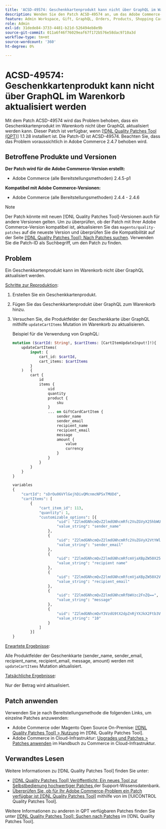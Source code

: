 ```yaml
---
title: 'ACSD-49574: Geschenkkartenprodukt kann nicht über GraphQL im Warenkorb aktualisiert werden'
description: Wenden Sie den Patch ACSD-49574 an, um das Adobe Commerce-Problem zu beheben, bei dem ein Geschenkkartenprodukt nicht über GraphQL im Warenkorb aktualisiert werden kann.
feature: Admin Workspace, Gift, GraphQL, Orders, Products, Shopping Cart
role: Admin
exl-id: 31dede84-3733-4481-b21d-526494eb8e9b
source-git-commit: 011a6f46f76029eaf67f172b576e58dac9710a3d
workflow-type: tm+mt
source-wordcount: '360'
ht-degree: 0%

---
```


# ACSD-49574: Geschenkkartenprodukt kann nicht über GraphQL im Warenkorb aktualisiert werden

Mit dem Patch ACSD-49574 wird das Problem behoben, dass ein Geschenkkartenprodukt im Warenkorb nicht über GraphQL aktualisiert werden kann. Dieser Patch ist verfügbar, wenn [[!DNL Quality Patches Tool (QPT)]](https://experienceleague.adobe.com/en/docs/commerce-operations/tools/quality-patches-tool/quality-patches-tool-to-self-serve-quality-patches) 1.1.28 installiert ist. Die Patch-ID ist ACSD-49574. Beachten Sie, dass das Problem voraussichtlich in Adobe Commerce 2.4.7 behoben wird.

## Betroffene Produkte und Versionen

**Der Patch wird für die Adobe Commerce-Version erstellt:**

* Adobe Commerce (alle Bereitstellungsmethoden) 2.4.5-p1

**Kompatibel mit Adobe Commerce-Versionen:**

* Adobe Commerce (alle Bereitstellungsmethoden) 2.4.4 - 2.4.6

>[!NOTE]
>
>Der Patch könnte mit neuen [!DNL Quality Patches Tool]-Versionen auch für andere Versionen gelten. Um zu überprüfen, ob der Patch mit Ihrer Adobe Commerce-Version kompatibel ist, aktualisieren Sie das `magento/quality-patches` auf die neueste Version und überprüfen Sie die Kompatibilität auf der Seite [[!DNL Quality Patches Tool]: Nach Patches suchen](https://experienceleague.adobe.com/tools/commerce-quality-patches/index.html). Verwenden Sie die Patch-ID als Suchbegriff, um den Patch zu finden.

## Problem

Ein Geschenkkartenprodukt kann im Warenkorb nicht über GraphQL aktualisiert werden.

<u>Schritte zur Reproduktion</u>:

1. Erstellen Sie ein Geschenkkartenprodukt.
1. Fügen Sie das Geschenkkartenprodukt über GraphQL zum Warenkorb hinzu.
1. Versuchen Sie, die Produktfelder der Geschenkkarte über GraphQL mithilfe `updateCartItems` Mutation im Warenkorb zu aktualisieren.

   Beispiel für die Verwendung von GraphQL:

   ```GraphQL
   mutation ($cartId: String!, $cartItems: [CartItemUpdateInput!]!){
       updateCartItems(
           input: {
               cart_id: $cartId,
               cart_items: $cartItems
           }
       )   {
           cart {
               id
               items {
                   uid
                   quantity
                   product {
                       sku
                   }
                   ... on GiftCardCartItem {
                       sender_name
                       sender_email
                       recipient_name
                       recipient_email
                       message
                       amount {
                           value
                           currency
                       }
                   }
               }
           }
       }
   }
   
   variables
   {
       "cartId": "sDrOu06VYlGejhDivQMcnmcNPSxTMUDd",
       "cartItems": [
           {
               "cart_item_id": 113,
               "quantity": 1,
               "customizable_options": [{
                       "uid": "Z2lmdGNhcmQvZ2lmdGNhcmRfc2VuZGVyX25hbWU=",
                       "value_string": "sender_name"
                   },
                   {
                       "uid": "Z2lmdGNhcmQvZ2lmdGNhcmRfc2VuZGVyX2VtYWls",
                       "value_string": "sender_email"
                   },
                   {
                       "uid": "Z2lmdGNhcmQvZ2lmdGNhcmRfcmVjaXBpZW50X25hbWU=",
                       "value_string": "recipient name"
                   },
                   {
                       "uid": "Z2lmdGNhcmQvZ2lmdGNhcmRfcmVjaXBpZW50X2VtYWls",
                       "value_string": "recipient_email"
                   },
                   {
                       "uid": "Z2lmdGNhcmQvZ2lmdGNhcmRfbWVzc2FnZQ==",
                       "value_string": "message"
                   },
                   {
                       "uid": "Z2lmdGNhcmQvY3VzdG9tX2dpZnRjYXJkX2Ftb3VudA==",
                       "value_string": "10"
                   }
               ]
           }]
   }
   ```

<u>Erwartete Ergebnisse</u>:

Alle Produktfelder der Geschenkkarte (sender_name, sender_email, recipient_name, recipient_email, message, amount) werden mit `updateCartItems` Mutation aktualisiert.

<u>Tatsächliche Ergebnisse</u>:

Nur der Betrag wird aktualisiert.

## Patch anwenden

Verwenden Sie je nach Bereitstellungsmethode die folgenden Links, um einzelne Patches anzuwenden:

* Adobe Commerce oder Magento Open Source On-Premise: [[!DNL Quality Patches Tool] > Nutzung](/help/tools/quality-patches-tool/usage.md) im [!DNL Quality Patches Tool].
* Adobe Commerce in Cloud-Infrastruktur: [Upgrades und Patches > Patches anwenden](https://experienceleague.adobe.com/docs/commerce-cloud-service/user-guide/develop/upgrade/apply-patches.html) im Handbuch zu Commerce in Cloud-Infrastruktur.

## Verwandtes Lesen

Weitere Informationen zu [!DNL Quality Patches Tool] finden Sie unter:

* [[!DNL Quality Patches Tool] Veröffentlicht: Ein neues Tool zur Selbstbedienung hochwertiger Patches ](https://experienceleague.adobe.com/en/docs/commerce-operations/tools/quality-patches-tool/quality-patches-tool-to-self-serve-quality-patches) der Support-Wissensdatenbank.
* [Überprüfen Sie, ob für Ihr Adobe Commerce-Problem ein Patch verfügbar ist [!DNL Quality Patches Tool]](/help/tools/quality-patches-tool/patches-available-in-qpt/check-patch-for-magento-issue-with-magento-quality-patches.md) mithilfe von im [!UICONTROL Quality Patches Tool].


Weitere Informationen zu anderen in QPT verfügbaren Patches finden Sie unter [[!DNL Quality Patches Tool]: Suchen nach Patches](https://experienceleague.adobe.com/tools/commerce-quality-patches/index.html) im [!DNL Quality Patches Tool].
